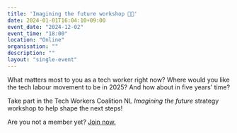 ```yaml
---
title: 'Imagining the future workshop 🔮✨'
date: 2024-01-01T16:04:10+09:00
event_date: "2024-12-02"
event_time: "18:00"
location: "Online"
organisation: ""
description: ""
layout: "single-event"
---
```


What matters most to you as a tech worker right now? Where would you like the tech labour movement to be in 2025? And how about in five years' time?

Take part in the Tech Workers Coalition NL *Imagining the future* strategy workshop to help shape the next steps! 

Are you not a member yet? [Join now.](join)
